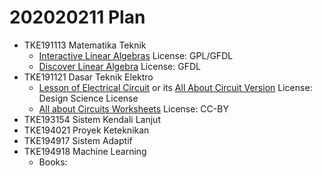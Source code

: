 # 202020211 Plan

- TKE191113 Matematika Teknik
    - [Interactive Linear Algebras](https://textbooks.math.gatech.edu/ila/index.html) License: GPL/GFDL
    - [Discover Linear Algebra](https://sites.ualberta.ca/~jsylvest/books/dla.html) License: GFDL
- TKE191121 Dasar Teknik Elektro
    - [Lesson of Electrical Circuit](https://www.ibiblio.org/kuphaldt/electricCircuits/) or its [All About Circuit Version](https://www.allaboutcircuits.com/textbook/) License: Design Science License
    - [All about Circuits Worksheets](https://www.allaboutcircuits.com/worksheets/) License: CC-BY
- TKE193154 Sistem Kendali Lanjut
- TKE194021 Proyek Keteknikan
- TKE194917 Sistem Adaptif
- TKE194918 Machine Learning
    - Books:
